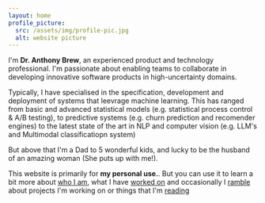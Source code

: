 ```yaml
---
layout: home
profile_picture:
  src: /assets/img/profile-pic.jpg
  alt: website picture
---
```


<p>I'm <b>Dr. Anthony Brew</b>, an experienced product and technology professional. I'm passionate about enabling teams to collaborate in developing innovative software products in high-uncertainty domains. </p> 

<p>Typically, I have specialised in the specification, development and deployment of systems that leevrage machine learning. This has ranged from basic and advanced statistical models (e.g. statistical process control & A/B testing), to predictive systems (e.g. churn prediction and recomender engines) to the latest state of the art in NLP and computer vision (e.g. LLM's and Multimodal classificatiopn system) </p>

<p> But above that I'm a Dad to 5 wonderful kids, and lucky to be the husband of an amazing woman (She puts up with me!). </p>

<p>This website is primarily for <b>my personal use.</b>. But you can use it to learn a bit more about <a href="/about">who I am</a>, what I have <a href="/cv">worked on</a> and occasionally I <a href="/posts">ramble</a> about projects I'm working on or things that I'm <a href="links">reading</a></p>
